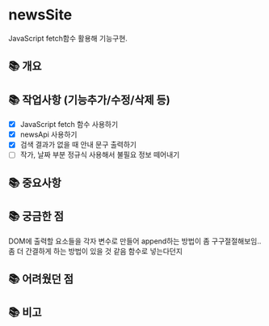 # newsSite
JavaScript fetch함수 활용해 기능구현.

## 📚 개요

## 📚 작업사항 (기능추가/수정/삭제 등)
- [x] JavaScript fetch 함수 사용하기
- [x] newsApi 사용하기
- [x] 검색 결과가 없을 때 안내 문구 출력하기
- [ ] 작가, 날짜 부분 정규식 사용해서 불필요 정보 떼어내기

## 📚 중요사항

## 📚 궁금한 점
DOM에 출력할 요소들을 각자 변수로 만들어 append하는 방법이 좀 구구절절해보임..
좀 더 간결하게 하는 방법이 있을 것 같음 함수로 넣는다던지

## 📚 어려웠던 점

## 📚 비고
